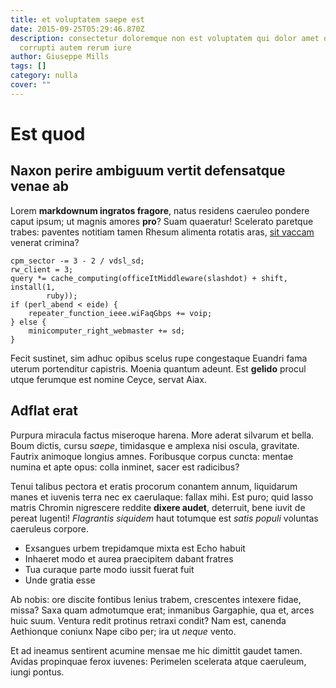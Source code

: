 ```yaml
---
title: et voluptatem saepe est
date: 2015-09-25T05:29:46.870Z
description: consectetur doloremque non est voluptatem qui dolor amet dolorum
  corrupti autem rerum iure
author: Giuseppe Mills
tags: []
category: nulla
cover: ""
---
```


# Est quod

## Naxon perire ambiguum vertit defensatque venae ab

Lorem **markdownum ingratos fragore**, natus residens caeruleo pondere caput
ipsum; ut magnis amores **pro**? Suam quaeratur! Scelerato paretque trabes:
paventes notitiam tamen Rhesum alimenta rotatis aras, [sit
vaccam](http://www.mihi.com/) venerat crimina?

```
cpm_sector -= 3 - 2 / vdsl_sd;
rw_client = 3;
query *= cache_computing(officeItMiddleware(slashdot) + shift, install(1,
        ruby));
if (perl_abend < eide) {
    repeater_function_ieee.wiFaqGbps += voip;
} else {
    minicomputer_right_webmaster += sd;
}
```

Fecit sustinet, sim adhuc opibus scelus rupe congestaque Euandri fama uterum
portenditur capistris. Moenia quantum adeunt. Est **gelido** procul utque
ferumque est nomine Ceyce, servat Aiax.

## Adflat erat

Purpura miracula factus miseroque harena. More aderat silvarum et bella. Boum
dictis, cursu *saepe*, timidasque e amplexa nisi oscula, gravitate. Fautrix
animoque longius amnes. Foribusque corpus cuncta: mentae numina et apte opus:
colla inminet, sacer est radicibus?

Tenui talibus pectora et eratis procorum conantem annum, liquidarum manes et
iuvenis terra nec ex caerulaque: fallax mihi. Est puro; quid lasso matris
Chromin nigrescere reddite **dixere audet**, deterruit, bene iuvit de pereat
lugenti! *Flagrantis siquidem* haut totumque est *satis populi* voluntas
caeruleus corpore.

- Exsangues urbem trepidamque mixta est Echo habuit
- Inhaeret modo et aurea praecipitem dabant fratres
- Tua curaque parte modo iussit fuerat fuit
- Unde gratia esse

Ab nobis: ore discite fontibus lenius trabem, crescentes intexere fidae, missa?
Saxa quam admotumque erat; inmanibus Gargaphie, qua et, arces huic suum. Ventura
redit protinus retraxi condit? Nam est, canenda Aethionque coniunx Nape cibo
per; ira ut *neque* vento.

Et ad ineamus sentirent acumine mensae me hic dimittit gaudet tamen. Avidas
propinquae ferox iuvenes: Perimelen scelerata atque caeruleum, iungi pontus.

